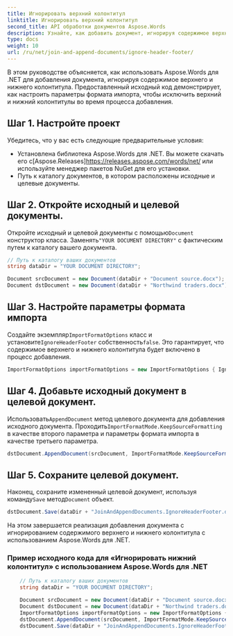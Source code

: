 ```yaml
---
title: Игнорировать верхний колонтитул
linktitle: Игнорировать верхний колонтитул
second_title: API обработки документов Aspose.Words
description: Узнайте, как добавить документ, игнорируя содержимое верхнего и нижнего колонтитула, с помощью Aspose.Words для .NET.
type: docs
weight: 10
url: /ru/net/join-and-append-documents/ignore-header-footer/
---
```


В этом руководстве объясняется, как использовать Aspose.Words для .NET для добавления документа, игнорируя содержимое верхнего и нижнего колонтитула. Предоставленный исходный код демонстрирует, как настроить параметры формата импорта, чтобы исключить верхний и нижний колонтитулы во время процесса добавления.

## Шаг 1. Настройте проект

Убедитесь, что у вас есть следующие предварительные условия:

-  Установлена библиотека Aspose.Words для .NET. Вы можете скачать его с[Aspose.Releases]https://releases.aspose.com/words/net/ или используйте менеджер пакетов NuGet для его установки.
- Путь к каталогу документов, в котором расположены исходные и целевые документы.

## Шаг 2. Откройте исходный и целевой документы.

 Откройте исходный и целевой документы с помощью`Document` конструктор класса. Заменять`"YOUR DOCUMENT DIRECTORY"` с фактическим путем к каталогу вашего документа.

```csharp
// Путь к каталогу ваших документов
string dataDir = "YOUR DOCUMENT DIRECTORY";

Document srcDocument = new Document(dataDir + "Document source.docx");
Document dstDocument = new Document(dataDir + "Northwind traders.docx");
```

## Шаг 3. Настройте параметры формата импорта

 Создайте экземпляр`ImportFormatOptions` класс и установите`IgnoreHeaderFooter` собственность`false`. Это гарантирует, что содержимое верхнего и нижнего колонтитула будет включено в процесс добавления.

```csharp
ImportFormatOptions importFormatOptions = new ImportFormatOptions { IgnoreHeaderFooter = false };
```

## Шаг 4. Добавьте исходный документ в целевой документ.

 Использовать`AppendDocument` метод целевого документа для добавления исходного документа. Проходить`ImportFormatMode.KeepSourceFormatting` в качестве второго параметра и параметры формата импорта в качестве третьего параметра.

```csharp
dstDocument.AppendDocument(srcDocument, ImportFormatMode.KeepSourceFormatting, importFormatOptions);
```

## Шаг 5. Сохраните целевой документ.

 Наконец, сохраните измененный целевой документ, используя команду`Save` метод`Document` объект.

```csharp
dstDocument.Save(dataDir + "JoinAndAppendDocuments.IgnoreHeaderFooter.docx");
```

На этом завершается реализация добавления документа с игнорированием содержимого верхнего и нижнего колонтитула с использованием Aspose.Words для .NET.

### Пример исходного кода для «Игнорировать нижний колонтитул» с использованием Aspose.Words для .NET 

```csharp
	// Путь к каталогу ваших документов
	string dataDir = "YOUR DOCUMENT DIRECTORY";

	Document srcDocument = new Document(dataDir + "Document source.docx");
	Document dstDocument = new Document(dataDir + "Northwind traders.docx");
	ImportFormatOptions importFormatOptions = new ImportFormatOptions { IgnoreHeaderFooter = false };
	dstDocument.AppendDocument(srcDocument, ImportFormatMode.KeepSourceFormatting, importFormatOptions);
	dstDocument.Save(dataDir + "JoinAndAppendDocuments.IgnoreHeaderFooter.docx");
```